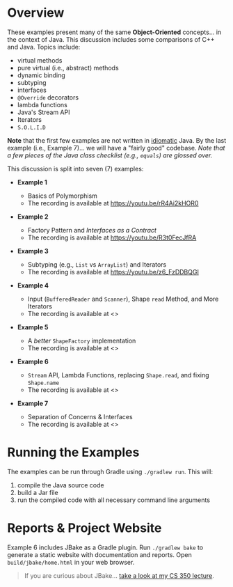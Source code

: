 # Overview

These examples present many of the same **Object-Oriented** concepts... in the
context of Java. This discussion includes some comparisons of C++ and Java.
Topics include:

  - virtual methods
  - pure virtual (i.e., abstract) methods
  - dynamic binding
  - subtyping
  - interfaces
  - `@Override` decorators
  - lambda functions
  - Java's Stream API
  - Iterators
  - `S.O.L.I.D`

**Note** that the first few examples are not written in
[idiomatic](http://www.merriam-webster.com/dictionary/idiomatic) Java. By the
last example (i.e., Example 7)... we will have a "fairly good" codebase. *Note
that a few pieces of the Java class checklist (e.g., `equals`) are glossed
over.*

This discussion is split into seven (7) examples:

  - **Example 1**
    - Basics of Polymorphism
    - The recording is available at <https://youtu.be/rR4Ai2kHOR0>

  - **Example 2**
    - Factory Pattern and *Interfaces as a Contract*
    - The recording is available at <https://youtu.be/R3t0FecJfRA>

  - **Example 3**
    - Subtyping (e.g., `List` vs `ArrayList`) and Iterators
    - The recording is available at <https://youtu.be/z6_FzDDBQGI>

  - **Example 4** 
    - Input (`BufferedReader` and `Scanner`), Shape `read` Method, and More
      Iterators
    - The recording is available at <>

  - **Example 5**
    - A *better* `ShapeFactory` implementation
    - The recording is available at <>

  - **Example 6**
    - `Stream` API, Lambda Functions, replacing `Shape.read`, and fixing `Shape.name`
    - The recording is available at <>

  - **Example 7**
    - Separation of Concerns & Interfaces
    - The recording is available at <>


# Running the Examples

The examples can be run through Gradle using `./gradlew run`. This will:

  1. compile the Java source code
  2. build a Jar file
  3. run the compiled code with all necessary command line arguments


# Reports & Project Website

Example 6 includes JBake as a Gradle plugin. Run `./gradlew bake` to generate
a static website with documentation and reports. Open `build/jbake/home.html`
in your web browser.

> If you are curious about JBake... [take a look at my CS 350
> lecture](https://github.com/cstkennedy/cs350-examples/tree/master/Gradle-2-Reports).

